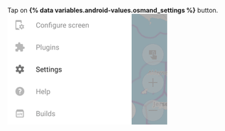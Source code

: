 Tap on **{% data variables.android-values.osmand_settings %}** button.
![Settings](/assets/images/steps/drawer-settings.png)
